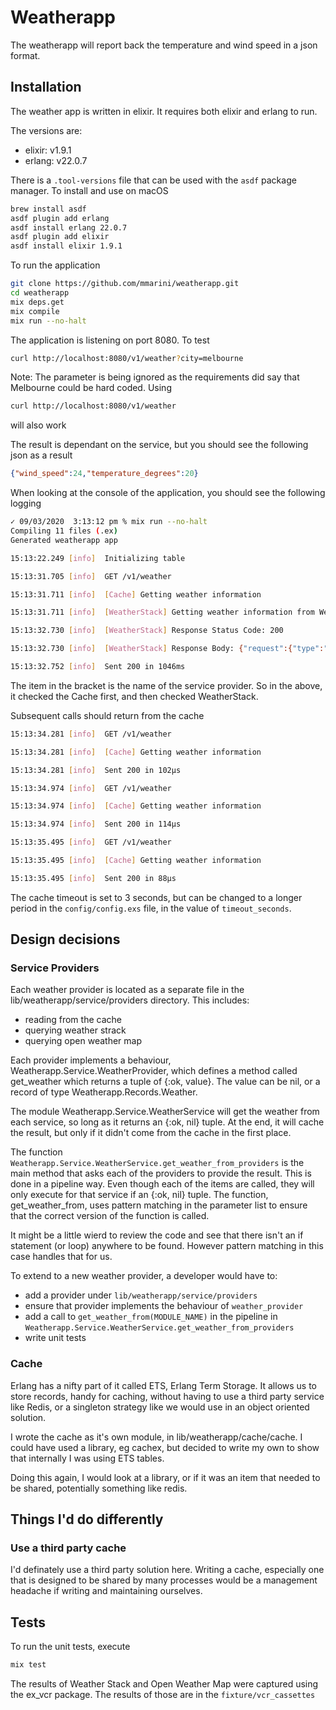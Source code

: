 # Weatherapp

The weatherapp will report back the temperature and wind speed in a json format.

## Installation

The weather app is written in elixir. It requires both elixir and erlang to run.

The versions are:

- elixir: v1.9.1
- erlang: v22.0.7

There is a `.tool-versions` file that can be used with the `asdf` package manager. To install and use on macOS

```bash
brew install asdf
asdf plugin add erlang
asdf install erlang 22.0.7
asdf plugin add elixir
asdf install elixir 1.9.1
```

To run the application

```bash
git clone https://github.com/mmarini/weatherapp.git
cd weatherapp
mix deps.get
mix compile
mix run --no-halt
```

The application is listening on port 8080. To test

```bash
curl http://localhost:8080/v1/weather?city=melbourne
```

Note: The parameter is being ignored as the requirements did say that Melbourne could be hard coded. Using

```bash
curl http://localhost:8080/v1/weather
```

will also work

The result is dependant on the service, but you should see the following json as a result

```json
{"wind_speed":24,"temperature_degrees":20}
```

When looking at the console of the application, you should see the following logging

```bash
✓ 09/03/2020  3:13:12 pm % mix run --no-halt
Compiling 11 files (.ex)
Generated weatherapp app

15:13:22.249 [info]  Initializing table

15:13:31.705 [info]  GET /v1/weather

15:13:31.711 [info]  [Cache] Getting weather information

15:13:31.711 [info]  [WeatherStack] Getting weather information from WeatherStack

15:13:32.730 [info]  [WeatherStack] Response Status Code: 200

15:13:32.730 [info]  [WeatherStack] Response Body: {"request":{"type":"City","query":"Melbourne, Australia","language":"en","unit":"m"},"location":{"name":"Melbourne","country":"Australia","region":"Victoria","lat":"-37.817","lon":"144.967","timezone_id":"Australia\/Melbourne","localtime":"2020-03-09 14:58","localtime_epoch":1583765880,"utc_offset":"11.0"},"current":{"observation_time":"03:58 AM","temperature":20,"weather_code":116,"weather_icons":["https:\/\/assets.weatherstack.com\/images\/wsymbols01_png_64\/wsymbol_0002_sunny_intervals.png"],"weather_descriptions":["Partly cloudy"],"wind_speed":24,"wind_degree":170,"wind_dir":"S","pressure":1022,"precip":0,"humidity":49,"cloudcover":75,"feelslike":20,"uv_index":9,"visibility":10,"is_day":"yes"}}

15:13:32.752 [info]  Sent 200 in 1046ms
```

The item in the bracket is the name of the service provider. So in the above, it checked the Cache first, and then checked WeatherStack.

Subsequent calls should return from the cache

```bash
15:13:34.281 [info]  GET /v1/weather

15:13:34.281 [info]  [Cache] Getting weather information

15:13:34.281 [info]  Sent 200 in 102µs

15:13:34.974 [info]  GET /v1/weather

15:13:34.974 [info]  [Cache] Getting weather information

15:13:34.974 [info]  Sent 200 in 114µs

15:13:35.495 [info]  GET /v1/weather

15:13:35.495 [info]  [Cache] Getting weather information

15:13:35.495 [info]  Sent 200 in 88µs
```

The cache timeout is set to 3 seconds, but can be changed to a longer period in the `config/config.exs` file, in the value of `timeout_seconds`.

## Design decisions

### Service Providers

Each weather provider is located as a separate file in the lib/weatherapp/service/providers directory. This includes:

- reading from the cache
- querying weather strack
- querying open weather map

Each provider implements a behaviour, Weatherapp.Service.WeatherProvider, which defines a method called get_weather which returns a tuple of {:ok, value}. The value can be nil, or a record of type Weatherapp.Records.Weather.

The module Weatherapp.Service.WeatherService will get the weather from each service, so long as it returns an {:ok, nil} tuple. At the end, it will cache the result, but only if it didn't come from the cache in the first place.

The function `Weatherapp.Service.WeatherService.get_weather_from_providers` is the main method that asks each of the providers to provide the result. This is done in a pipeline way. Even though each of the items are called, they will only execute for that service if an {:ok, nil} tuple. The function, get_weather_from, uses pattern matching in the parameter list to ensure that the correct version of the function is called.

It might be a little wierd to review the code and see that there isn't an if statement (or loop) anywhere to be found. However pattern matching in this case handles that for us.

To extend to a new weather provider, a developer would have to:

- add a provider under `lib/weatherapp/service/providers`
- ensure that provider implements the behaviour of `weather_provider`
- add a call to `get_weather_from(MODULE_NAME)` in the pipeline in `Weatherapp.Service.WeatherService.get_weather_from_providers`
- write unit tests

### Cache

Erlang has a nifty part of it called ETS, Erlang Term Storage. It allows us to store records, handy for caching, without having to use a third party service like Redis, or a singleton strategy like we would use in an object oriented solution.

I wrote the cache as it's own module, in lib/weatherapp/cache/cache. I could have used a library, eg cachex, but decided to write my own to show that internally I was using ETS tables.

Doing this again, I would look at a library, or if it was an item that needed to be shared, potentially something like redis.

## Things I'd do differently

### Use a third party cache

I'd definately use a third party solution here. Writing a cache, especially one that is designed to be shared by many processes would be a management headache if writing and maintaining ourselves.

## Tests

To run the unit tests, execute

```bash
mix test
```

The results of Weather Stack and Open Weather Map were captured using the ex_vcr package. The results of those are in the `fixture/vcr_cassettes`
